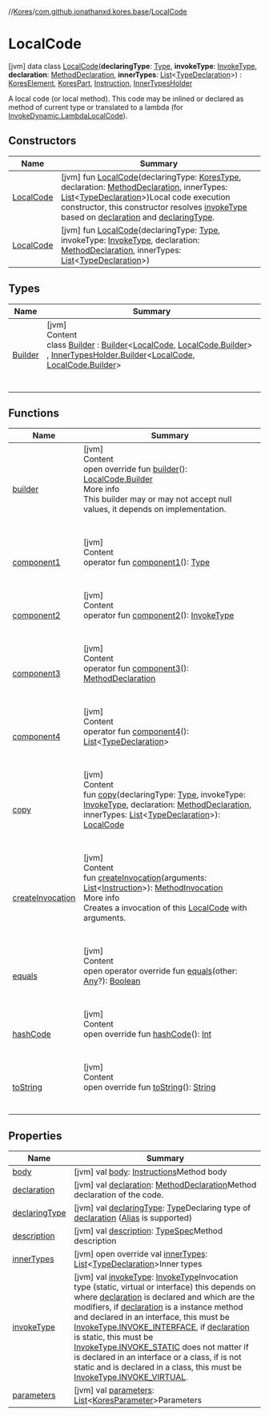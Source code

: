 //[Kores](../../index.md)/[com.github.jonathanxd.kores.base](../index.md)/[LocalCode](index.md)



# LocalCode  
 [jvm] data class [LocalCode](index.md)(**declaringType**: [Type](https://docs.oracle.com/javase/8/docs/api/java/lang/reflect/Type.html), **invokeType**: [InvokeType](../-invoke-type/index.md), **declaration**: [MethodDeclaration](../-method-declaration/index.md), **innerTypes**: [List](https://kotlinlang.org/api/latest/jvm/stdlib/kotlin.collections/-list/index.html)<[TypeDeclaration](../-type-declaration/index.md)>) : [KoresElement](../../com.github.jonathanxd.kores/-kores-element/index.md), [KoresPart](../../com.github.jonathanxd.kores/-kores-part/index.md), [Instruction](../../com.github.jonathanxd.kores/-instruction/index.md), [InnerTypesHolder](../-inner-types-holder/index.md)

A local code (or local method). This code may be inlined or declared as method of current type or translated to a lambda (for [InvokeDynamic.LambdaLocalCode](../-invoke-dynamic/-lambda-local-code/index.md)).

   


## Constructors  
  
|  Name|  Summary| 
|---|---|
| <a name="com.github.jonathanxd.kores.base/LocalCode/LocalCode/#com.github.jonathanxd.kores.type.KoresType#com.github.jonathanxd.kores.base.MethodDeclaration#kotlin.collections.List[com.github.jonathanxd.kores.base.TypeDeclaration]/PointingToDeclaration/"></a>[LocalCode](-local-code.md)| <a name="com.github.jonathanxd.kores.base/LocalCode/LocalCode/#com.github.jonathanxd.kores.type.KoresType#com.github.jonathanxd.kores.base.MethodDeclaration#kotlin.collections.List[com.github.jonathanxd.kores.base.TypeDeclaration]/PointingToDeclaration/"></a> [jvm] fun [LocalCode](-local-code.md)(declaringType: [KoresType](../../com.github.jonathanxd.kores.type/-kores-type/index.md), declaration: [MethodDeclaration](../-method-declaration/index.md), innerTypes: [List](https://kotlinlang.org/api/latest/jvm/stdlib/kotlin.collections/-list/index.html)<[TypeDeclaration](../-type-declaration/index.md)>)Local code execution constructor, this constructor resolves [invokeType](invoke-type.md) based on [declaration](declaration.md) and [declaringType](declaring-type.md).   <br>
| <a name="com.github.jonathanxd.kores.base/LocalCode/LocalCode/#java.lang.reflect.Type#com.github.jonathanxd.kores.base.InvokeType#com.github.jonathanxd.kores.base.MethodDeclaration#kotlin.collections.List[com.github.jonathanxd.kores.base.TypeDeclaration]/PointingToDeclaration/"></a>[LocalCode](-local-code.md)| <a name="com.github.jonathanxd.kores.base/LocalCode/LocalCode/#java.lang.reflect.Type#com.github.jonathanxd.kores.base.InvokeType#com.github.jonathanxd.kores.base.MethodDeclaration#kotlin.collections.List[com.github.jonathanxd.kores.base.TypeDeclaration]/PointingToDeclaration/"></a> [jvm] fun [LocalCode](-local-code.md)(declaringType: [Type](https://docs.oracle.com/javase/8/docs/api/java/lang/reflect/Type.html), invokeType: [InvokeType](../-invoke-type/index.md), declaration: [MethodDeclaration](../-method-declaration/index.md), innerTypes: [List](https://kotlinlang.org/api/latest/jvm/stdlib/kotlin.collections/-list/index.html)<[TypeDeclaration](../-type-declaration/index.md)>)   <br>


## Types  
  
|  Name|  Summary| 
|---|---|
| <a name="com.github.jonathanxd.kores.base/LocalCode.Builder///PointingToDeclaration/"></a>[Builder](-builder/index.md)| <a name="com.github.jonathanxd.kores.base/LocalCode.Builder///PointingToDeclaration/"></a>[jvm]  <br>Content  <br>class [Builder](-builder/index.md) : [Builder](../../com.github.jonathanxd.kores.builder/-builder/index.md)<[LocalCode](index.md), [LocalCode.Builder](-builder/index.md)> , [InnerTypesHolder.Builder](../-inner-types-holder/-builder/index.md)<[LocalCode](index.md), [LocalCode.Builder](-builder/index.md)>   <br><br><br>


## Functions  
  
|  Name|  Summary| 
|---|---|
| <a name="com.github.jonathanxd.kores.base/LocalCode/builder/#/PointingToDeclaration/"></a>[builder](builder.md)| <a name="com.github.jonathanxd.kores.base/LocalCode/builder/#/PointingToDeclaration/"></a>[jvm]  <br>Content  <br>open override fun [builder](builder.md)(): [LocalCode.Builder](-builder/index.md)  <br>More info  <br>This builder may or may not accept null values, it depends on implementation.  <br><br><br>
| <a name="com.github.jonathanxd.kores.base/LocalCode/component1/#/PointingToDeclaration/"></a>[component1](component1.md)| <a name="com.github.jonathanxd.kores.base/LocalCode/component1/#/PointingToDeclaration/"></a>[jvm]  <br>Content  <br>operator fun [component1](component1.md)(): [Type](https://docs.oracle.com/javase/8/docs/api/java/lang/reflect/Type.html)  <br><br><br>
| <a name="com.github.jonathanxd.kores.base/LocalCode/component2/#/PointingToDeclaration/"></a>[component2](component2.md)| <a name="com.github.jonathanxd.kores.base/LocalCode/component2/#/PointingToDeclaration/"></a>[jvm]  <br>Content  <br>operator fun [component2](component2.md)(): [InvokeType](../-invoke-type/index.md)  <br><br><br>
| <a name="com.github.jonathanxd.kores.base/LocalCode/component3/#/PointingToDeclaration/"></a>[component3](component3.md)| <a name="com.github.jonathanxd.kores.base/LocalCode/component3/#/PointingToDeclaration/"></a>[jvm]  <br>Content  <br>operator fun [component3](component3.md)(): [MethodDeclaration](../-method-declaration/index.md)  <br><br><br>
| <a name="com.github.jonathanxd.kores.base/LocalCode/component4/#/PointingToDeclaration/"></a>[component4](component4.md)| <a name="com.github.jonathanxd.kores.base/LocalCode/component4/#/PointingToDeclaration/"></a>[jvm]  <br>Content  <br>operator fun [component4](component4.md)(): [List](https://kotlinlang.org/api/latest/jvm/stdlib/kotlin.collections/-list/index.html)<[TypeDeclaration](../-type-declaration/index.md)>  <br><br><br>
| <a name="com.github.jonathanxd.kores.base/LocalCode/copy/#java.lang.reflect.Type#com.github.jonathanxd.kores.base.InvokeType#com.github.jonathanxd.kores.base.MethodDeclaration#kotlin.collections.List[com.github.jonathanxd.kores.base.TypeDeclaration]/PointingToDeclaration/"></a>[copy](copy.md)| <a name="com.github.jonathanxd.kores.base/LocalCode/copy/#java.lang.reflect.Type#com.github.jonathanxd.kores.base.InvokeType#com.github.jonathanxd.kores.base.MethodDeclaration#kotlin.collections.List[com.github.jonathanxd.kores.base.TypeDeclaration]/PointingToDeclaration/"></a>[jvm]  <br>Content  <br>fun [copy](copy.md)(declaringType: [Type](https://docs.oracle.com/javase/8/docs/api/java/lang/reflect/Type.html), invokeType: [InvokeType](../-invoke-type/index.md), declaration: [MethodDeclaration](../-method-declaration/index.md), innerTypes: [List](https://kotlinlang.org/api/latest/jvm/stdlib/kotlin.collections/-list/index.html)<[TypeDeclaration](../-type-declaration/index.md)>): [LocalCode](index.md)  <br><br><br>
| <a name="com.github.jonathanxd.kores.base/LocalCode/createInvocation/#kotlin.collections.List[com.github.jonathanxd.kores.Instruction]/PointingToDeclaration/"></a>[createInvocation](create-invocation.md)| <a name="com.github.jonathanxd.kores.base/LocalCode/createInvocation/#kotlin.collections.List[com.github.jonathanxd.kores.Instruction]/PointingToDeclaration/"></a>[jvm]  <br>Content  <br>fun [createInvocation](create-invocation.md)(arguments: [List](https://kotlinlang.org/api/latest/jvm/stdlib/kotlin.collections/-list/index.html)<[Instruction](../../com.github.jonathanxd.kores/-instruction/index.md)>): [MethodInvocation](../-method-invocation/index.md)  <br>More info  <br>Creates a invocation of this [LocalCode](index.md) with arguments.  <br><br><br>
| <a name="kotlin/Any/equals/#kotlin.Any?/PointingToDeclaration/"></a>[equals](../../com.github.jonathanxd.kores.util/-simple-resolver/index.md#%5Bkotlin%2FAny%2Fequals%2F%23kotlin.Any%3F%2FPointingToDeclaration%2F%5D%2FFunctions%2F-427383591)| <a name="kotlin/Any/equals/#kotlin.Any?/PointingToDeclaration/"></a>[jvm]  <br>Content  <br>open operator override fun [equals](../../com.github.jonathanxd.kores.util/-simple-resolver/index.md#%5Bkotlin%2FAny%2Fequals%2F%23kotlin.Any%3F%2FPointingToDeclaration%2F%5D%2FFunctions%2F-427383591)(other: [Any](https://kotlinlang.org/api/latest/jvm/stdlib/kotlin/-any/index.html)?): [Boolean](https://kotlinlang.org/api/latest/jvm/stdlib/kotlin/-boolean/index.html)  <br><br><br>
| <a name="kotlin/Any/hashCode/#/PointingToDeclaration/"></a>[hashCode](../../com.github.jonathanxd.kores.util/-simple-resolver/index.md#%5Bkotlin%2FAny%2FhashCode%2F%23%2FPointingToDeclaration%2F%5D%2FFunctions%2F-427383591)| <a name="kotlin/Any/hashCode/#/PointingToDeclaration/"></a>[jvm]  <br>Content  <br>open override fun [hashCode](../../com.github.jonathanxd.kores.util/-simple-resolver/index.md#%5Bkotlin%2FAny%2FhashCode%2F%23%2FPointingToDeclaration%2F%5D%2FFunctions%2F-427383591)(): [Int](https://kotlinlang.org/api/latest/jvm/stdlib/kotlin/-int/index.html)  <br><br><br>
| <a name="kotlin/Any/toString/#/PointingToDeclaration/"></a>[toString](../../com.github.jonathanxd.kores.util/-simple-resolver/index.md#%5Bkotlin%2FAny%2FtoString%2F%23%2FPointingToDeclaration%2F%5D%2FFunctions%2F-427383591)| <a name="kotlin/Any/toString/#/PointingToDeclaration/"></a>[jvm]  <br>Content  <br>open override fun [toString](../../com.github.jonathanxd.kores.util/-simple-resolver/index.md#%5Bkotlin%2FAny%2FtoString%2F%23%2FPointingToDeclaration%2F%5D%2FFunctions%2F-427383591)(): [String](https://kotlinlang.org/api/latest/jvm/stdlib/kotlin/-string/index.html)  <br><br><br>


## Properties  
  
|  Name|  Summary| 
|---|---|
| <a name="com.github.jonathanxd.kores.base/LocalCode/body/#/PointingToDeclaration/"></a>[body](body.md)| <a name="com.github.jonathanxd.kores.base/LocalCode/body/#/PointingToDeclaration/"></a> [jvm] val [body](body.md): [Instructions](../../com.github.jonathanxd.kores/-instructions/index.md)Method body   <br>
| <a name="com.github.jonathanxd.kores.base/LocalCode/declaration/#/PointingToDeclaration/"></a>[declaration](declaration.md)| <a name="com.github.jonathanxd.kores.base/LocalCode/declaration/#/PointingToDeclaration/"></a> [jvm] val [declaration](declaration.md): [MethodDeclaration](../-method-declaration/index.md)Method declaration of the code.   <br>
| <a name="com.github.jonathanxd.kores.base/LocalCode/declaringType/#/PointingToDeclaration/"></a>[declaringType](declaring-type.md)| <a name="com.github.jonathanxd.kores.base/LocalCode/declaringType/#/PointingToDeclaration/"></a> [jvm] val [declaringType](declaring-type.md): [Type](https://docs.oracle.com/javase/8/docs/api/java/lang/reflect/Type.html)Declaring type of [declaration](declaration.md) ([Alias](../-alias/index.md) is supported)   <br>
| <a name="com.github.jonathanxd.kores.base/LocalCode/description/#/PointingToDeclaration/"></a>[description](description.md)| <a name="com.github.jonathanxd.kores.base/LocalCode/description/#/PointingToDeclaration/"></a> [jvm] val [description](description.md): [TypeSpec](../-type-spec/index.md)Method description   <br>
| <a name="com.github.jonathanxd.kores.base/LocalCode/innerTypes/#/PointingToDeclaration/"></a>[innerTypes](inner-types.md)| <a name="com.github.jonathanxd.kores.base/LocalCode/innerTypes/#/PointingToDeclaration/"></a> [jvm] open override val [innerTypes](inner-types.md): [List](https://kotlinlang.org/api/latest/jvm/stdlib/kotlin.collections/-list/index.html)<[TypeDeclaration](../-type-declaration/index.md)>Inner types   <br>
| <a name="com.github.jonathanxd.kores.base/LocalCode/invokeType/#/PointingToDeclaration/"></a>[invokeType](invoke-type.md)| <a name="com.github.jonathanxd.kores.base/LocalCode/invokeType/#/PointingToDeclaration/"></a> [jvm] val [invokeType](invoke-type.md): [InvokeType](../-invoke-type/index.md)Invocation type (static, virtual or interface) this depends on where [declaration](declaration.md) is declared and which are the modifiers, if [declaration](declaration.md) is a instance method and declared in an interface, this must be [InvokeType.INVOKE_INTERFACE](../-invoke-type/-i-n-v-o-k-e_-i-n-t-e-r-f-a-c-e/index.md), if [declaration](declaration.md) is static, this must be [InvokeType.INVOKE_STATIC](../-invoke-type/-i-n-v-o-k-e_-s-t-a-t-i-c/index.md) does not matter if is declared in an interface or a class, if is not static and is declared in a class, this must be [InvokeType.INVOKE_VIRTUAL](../-invoke-type/-i-n-v-o-k-e_-v-i-r-t-u-a-l/index.md).   <br>
| <a name="com.github.jonathanxd.kores.base/LocalCode/parameters/#/PointingToDeclaration/"></a>[parameters](parameters.md)| <a name="com.github.jonathanxd.kores.base/LocalCode/parameters/#/PointingToDeclaration/"></a> [jvm] val [parameters](parameters.md): [List](https://kotlinlang.org/api/latest/jvm/stdlib/kotlin.collections/-list/index.html)<[KoresParameter](../-kores-parameter/index.md)>Parameters   <br>

